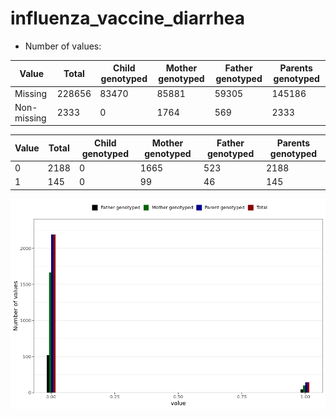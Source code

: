 # influenza_vaccine_diarrhea
- Number of values:

| Value | Total | Child genotyped | Mother genotyped | Father genotyped | Parents genotyped |
| ----- | ----- | --------------- | ---------------- | ---------------- |---------------- |
| Missing | 228656 | 83470 | 85881 | 59305 | 145186 |
| Non-missing | 2333 | 0 | 1764 | 569 | 2333 |

| Value | Total | Child genotyped | Mother genotyped | Father genotyped | Parents genotyped |
| ----- | ----- | --------------- | ---------------- | ---------------- |---------------- |
| 0 | 2188 | 0 | 1665 | 523 | 2188 |
| 1 | 145 | 0 | 99 | 46 | 145 |



![](influenza_vaccine_diarrhea_n.png)




